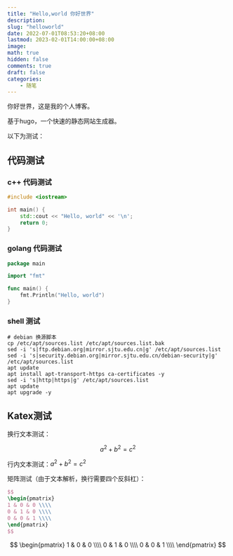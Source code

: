 ```yaml
---
title: "Hello,world 你好世界"
description: 
slug: "helloworld"
date: 2022-07-01T08:53:20+08:00
lastmod: 2023-02-01T14:00:00+08:00
image: 
math: true
hidden: false
comments: true
draft: false
categories:
    - 随笔
---
```


你好世界，这是我的个人博客。

基于hugo，一个快速的静态网站生成器。

以下为测试：

## 代码测试

### c++ 代码测试
```c++
#include <iostream>

int main() {
    std::cout << "Hello, world" << '\n';
    return 0;
}
```

### golang 代码测试

```go
package main

import "fmt"

func main() {
    fmt.Println("Hello, world")
}
```

### shell 测试

```shell
# debian 换源脚本
cp /etc/apt/sources.list /etc/apt/sources.list.bak
sed -i 's|ftp.debian.org|mirror.sjtu.edu.cn|g' /etc/apt/sources.list
sed -i 's|security.debian.org|mirror.sjtu.edu.cn/debian-security|g' /etc/apt/sources.list
apt update
apt install apt-transport-https ca-certificates -y
sed -i 's|http|https|g' /etc/apt/sources.list
apt update
apt upgrade -y
```

## Katex测试

换行文本测试：

$$a^2 + b^2 = c^2 $$

行内文本测试：$a^2 + b^2 = c^2$

矩阵测试（由于文本解析，换行需要四个反斜杠）：

```tex
$$ 
\begin{pmatrix}
1 & 0 & 0 \\\\
0 & 1 & 0 \\\\
0 & 0 & 1 \\\\
\end{pmatrix} 
$$
```

$$ 
\begin{pmatrix}
1 & 0 & 0 \\\\
0 & 1 & 0 \\\\
0 & 0 & 1 \\\\
\end{pmatrix} 
$$